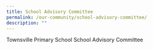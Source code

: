 ```yaml
---
title: School Advisory Committee
permalink: /our-community/school-advisory-committee/
description: ""
---
```

Townsville Primary School
School Advisory Committee